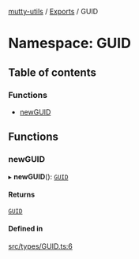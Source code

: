 [mutty-utils](../README.md) / [Exports](../modules.md) / GUID

# Namespace: GUID

## Table of contents

### Functions

- [newGUID](GUID.md#newguid)

## Functions

### newGUID

▸ **newGUID**(): [`GUID`](../modules.md#guid)

#### Returns

[`GUID`](../modules.md#guid)

#### Defined in

[src/types/GUID.ts:6](https://github.com/jonlaing/mutty-utils/blob/f9c02d2/src/types/GUID.ts#L6)
